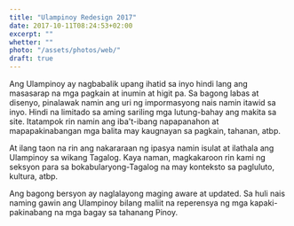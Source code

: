 ```yaml
---
title: "Ulampinoy Redesign 2017"
date: 2017-10-11T08:24:53+02:00
excerpt: ""
whetter: ""
photo: "/assets/photos/web/"
draft: true
---
```


Ang Ulampinoy ay nagbabalik upang ihatid sa inyo hindi lang ang masasarap na mga pagkain at inumin at higit pa. Sa bagong labas at disenyo, pinalawak namin ang uri ng impormasyong nais namin itawid sa inyo. Hindi na limitado sa aming sariling mga lutung-bahay ang makita sa site. Itatampok rin namin ang iba't-ibang napapanahon at mapapakinabangan mga balita may kaugnayan sa pagkain, tahanan, atbp. 

At ilang taon na rin ang nakararaan ng ipasya namin isulat at ilathala ang Ulampinoy sa wikang Tagalog. Kaya naman, magkakaroon rin kami ng seksyon para sa bokabularyong-Tagalog na may konteksto sa pagluluto, kultura, atbp.

Ang bagong bersyon ay naglalayong maging aware at updated. Sa huli nais naming gawin ang Ulampinoy bilang maliit na reperensya ng mga kapaki-pakinabang na mga bagay sa tahanang Pinoy. 

